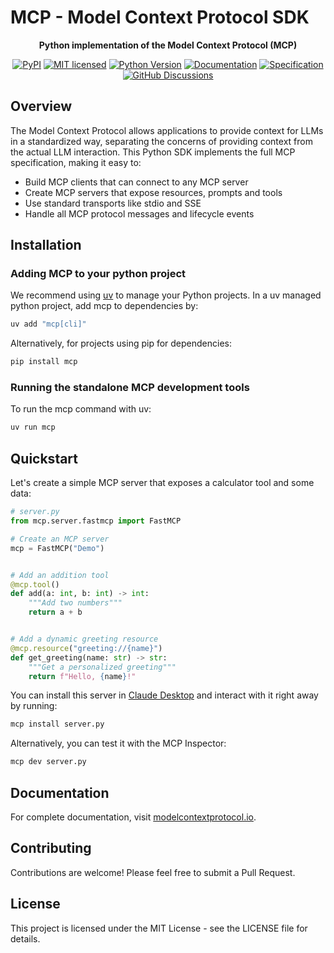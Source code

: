 # MCP - Model Context Protocol SDK

<div align="center">

<strong>Python implementation of the Model Context Protocol (MCP)</strong>

[![PyPI](https://img.shields.io/pypi/v/mcp.svg)](https://pypi.org/project/mcp/)
[![MIT licensed](https://img.shields.io/pypi/l/mcp.svg)](https://github.com/modelcontextprotocol/python-sdk/blob/main/LICENSE)
[![Python Version](https://img.shields.io/pypi/pyversions/mcp.svg)](https://www.python.org/downloads/)
[![Documentation](https://img.shields.io/badge/docs-modelcontextprotocol.io-blue.svg)](https://modelcontextprotocol.io)
[![Specification](https://img.shields.io/badge/spec-spec.modelcontextprotocol.io-blue.svg)](https://spec.modelcontextprotocol.io)
[![GitHub Discussions](https://img.shields.io/github/discussions/modelcontextprotocol/python-sdk)](https://github.com/modelcontextprotocol/python-sdk/discussions)

</div>

## Overview

The Model Context Protocol allows applications to provide context for LLMs in a standardized way, separating the concerns of providing context from the actual LLM interaction. This Python SDK implements the full MCP specification, making it easy to:

- Build MCP clients that can connect to any MCP server
- Create MCP servers that expose resources, prompts and tools
- Use standard transports like stdio and SSE
- Handle all MCP protocol messages and lifecycle events

## Installation

### Adding MCP to your python project

We recommend using [uv](https://docs.astral.sh/uv/) to manage your Python projects. In a uv managed python project, add mcp to dependencies by:

```bash
uv add "mcp[cli]"
```

Alternatively, for projects using pip for dependencies:
```bash
pip install mcp
```

### Running the standalone MCP development tools

To run the mcp command with uv:

```bash
uv run mcp
```

## Quickstart

Let's create a simple MCP server that exposes a calculator tool and some data:

```python
# server.py
from mcp.server.fastmcp import FastMCP

# Create an MCP server
mcp = FastMCP("Demo")


# Add an addition tool
@mcp.tool()
def add(a: int, b: int) -> int:
    """Add two numbers"""
    return a + b


# Add a dynamic greeting resource
@mcp.resource("greeting://{name}")
def get_greeting(name: str) -> str:
    """Get a personalized greeting"""
    return f"Hello, {name}!"
```

You can install this server in [Claude Desktop](https://claude.ai/download) and interact with it right away by running:
```bash
mcp install server.py
```

Alternatively, you can test it with the MCP Inspector:
```bash
mcp dev server.py
```

## Documentation

For complete documentation, visit [modelcontextprotocol.io](https://modelcontextprotocol.io).

## Contributing

Contributions are welcome! Please feel free to submit a Pull Request.

## License

This project is licensed under the MIT License - see the LICENSE file for details.